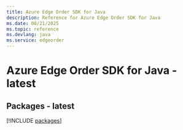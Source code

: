 ```yaml
---
title: Azure Edge Order SDK for Java
description: Reference for Azure Edge Order SDK for Java
ms.date: 08/21/2025
ms.topic: reference
ms.devlang: java
ms.service: edgeorder
---
```

# Azure Edge Order SDK for Java - latest
## Packages - latest
[!INCLUDE [packages](edge-order-index.md)]